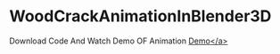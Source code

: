 # WoodCrackAnimationInBlender3D
Download Code And Watch Demo OF Animation <a href="https://www.youtube.com/watch?v=APHn45JlDJ0">Demo&lt;/a>
